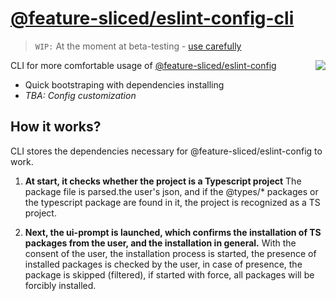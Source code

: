 # [@feature-sliced/eslint-config-cli](https://www.npmjs.com/package/@feature-sliced/config-cli)

> `WIP:` At the moment at beta-testing - [use carefully](https://github.com/feature-sliced/eslint-config/discussions/75)

<img src="https://avatars.githubusercontent.com/u/60469024?s=80&v=4" align="right">

CLI for more comfortable usage of [@feature-sliced/eslint-config](https://www.npmjs.com/package/@feature-sliced/eslint-config)

- Quick bootstraping with dependencies installing
- *TBA: Config customization*

## How it works?

CLI stores the dependencies necessary for @feature-sliced/eslint-config to work.  

1. **At start, it checks whether the project is a Typescript project**
    The package file is parsed.the user's json, and if the @types/* packages or the typescript package are found in it, the project is recognized as a TS project.

2. **Next, the ui-prompt is launched, which confirms the installation of TS packages from the user, and the installation in general.**
    With the consent of the user, the installation process is started, the presence of installed packages is checked by the user, in case of presence, the package is skipped (filtered), if started with force, all packages will be forcibly installed.
